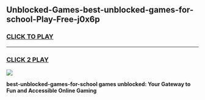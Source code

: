 
## Unblocked-Games-best-unblocked-games-for-school-Play-Free-j0x6p
<h3>
<a href="https://premium76.site?title=best-unblocked-games-for-school&ref=18A1">CLICK TO PLAY</a></h3>
<hr>

<h3>
<a href="https://premium76.site?title=best-unblocked-games-for-school&ref=18A1">CLICK 2 PLAY</a>
  
</h3>

<a href="https://premium76.site?title=best-unblocked-games-for-school&ref=18A1"><img src="https://clearcache.store/games.png"></a>


**best-unblocked-games-for-school games unblocked: Your Gateway to Fun and Accessible Online Gaming**
